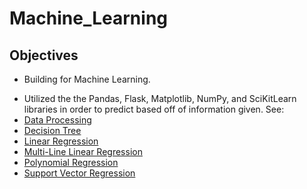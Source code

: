 # Machine_Learning

## Objectives
- Building for Machine Learning. 
* Utilized the the Pandas, Flask, Matplotlib, NumPy, and SciKitLearn libraries in order to predict based off of information given. 
See:
* [Data Processing]
* [Decision Tree]
* [Linear Regression]
* [Multi-Line Linear Regression]
* [Polynomial Regression]
* [Support Vector Regression]



<br />
<br />

[Data Processing]: https://github.com/Vega-and-The-Salts/Machine_Learning/blob/main/Data_Processing/dataProcessing.ipynb
[Decision Tree]: https://github.com/Vega-and-The-Salts/Machine_Learning/blob/main/Decision%20Tree/decision_tree.ipynb
[Linear Regression]: https://github.com/Vega-and-The-Salts/Machine_Learning/blob/main/Linear_Regression/Linear_Regression.ipynb
[Multi-Line Linear Regression]: https://github.com/Vega-and-The-Salts/Machine_Learning/blob/main/MultiLine_Linear_Regression/Linear_Regression_MultiLine.ipynb
[Polynomial Regression]: https://github.com/Vega-and-The-Salts/Machine_Learning/blob/main/Poly_Regression/poly_regression.ipynb
[Support Vector Regression]: https://github.com/Vega-and-The-Salts/Machine_Learning/blob/main/Support%20Vector%20Regression/SVRM.ipynb
